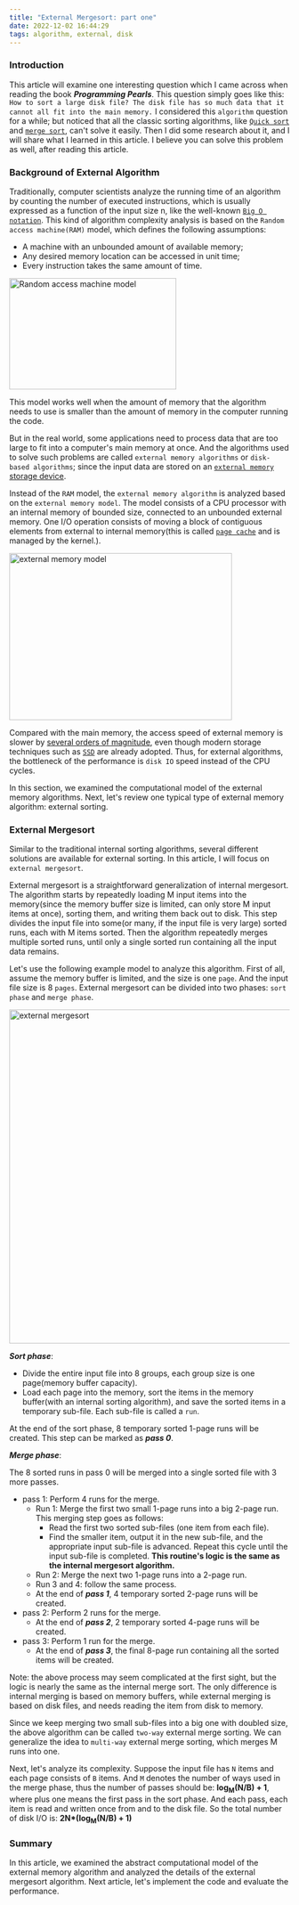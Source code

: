 ```yaml
---
title: "External Mergesort: part one"
date: 2022-12-02 16:44:29
tags: algorithm, external, disk
---
```


### Introduction

This article will examine one interesting question which I came across when reading the book ***Programming Pearls***. This question simply goes like this: `How to sort a large disk file? The disk file has so much data that it cannot all fit into the main memory.` I considered this `algorithm` question for a while; but noticed that all the classic sorting algorithms, like [`Quick sort`](https://en.wikipedia.org/wiki/Quicksort) and [`merge sort`](https://en.wikipedia.org/wiki/Merge_sort), can't solve it easily. Then I did some research about it, and I will share what I learned in this article. I believe you can solve this problem as well, after reading this article.

### Background of External Algorithm

Traditionally, computer scientists analyze the running time of an algorithm by counting the number of executed instructions, which is usually expressed as a function of the input size n, like the well-known [`Big O notation`](https://en.wikipedia.org/wiki/Big_O_notation). This kind of algorithm complexity analysis is based on the `Random access machine(RAM)` model, which defines the following assumptions:
- A machine with an unbounded amount of available memory;
- Any desired memory location can be accessed in unit time;
- Every instruction takes the same amount of time. 

<img src="/images/RAM-Model.png" title="Random access machine model" width="300px" height="200px">

This model works well when the amount of memory that the algorithm needs to use is smaller than the amount of memory in the computer running the code. 

But in the real world, some applications need to process data that are too large to fit into a computer's main memory at once. And the algorithms used to solve such problems are called `external memory algorithms` or `disk-based algorithms`; since the input data are stored on an [`external memory` storage device](https://en.wikipedia.org/wiki/External_storage).

Instead of the `RAM` model, the `external memory algorithm` is analyzed based on the `external memory model`. The model consists of a CPU processor with an internal memory of bounded size, connected to an unbounded external memory. One I/O operation consists of moving a block of contiguous elements from external to internal memory(this is called [`page cache`](https://en.wikipedia.org/wiki/Page_cache) and is managed by the kernel.). 

<img src="/images/external-model.png" title="external memory model" width="400px" height="300px">

Compared with the main memory, the access speed of external memory is slower by [several orders of magnitude](https://en.wikipedia.org/wiki/Memory_hierarchy), even though modern storage techniques such as [`SSD`](https://en.wikipedia.org/wiki/Solid-state_drive) are already adopted. Thus, for external algorithms, the bottleneck of the performance is `disk IO` speed instead of the CPU cycles. 

In this section, we examined the computational model of the external memory algorithms. Next, let's review one typical type of external memory algorithm: external sorting. 

### External Mergesort

Similar to the traditional internal sorting algorithms, several different solutions are available for external sorting. In this article, I will focus on `external mergesort`.

External mergesort is a straightforward generalization of internal mergesort. The algorithm starts by repeatedly loading M input items into the memory(since the memory buffer size is limited, can only store M input items at once), sorting them, and writing them back out to disk. This step divides the input file into some(or many, if the input file is very large) sorted runs, each with M items sorted. Then the algorithm repeatedly merges multiple sorted runs, until only a single sorted run containing all the input data remains. 

Let's use the following example model to analyze this algorithm. First of all, assume the memory buffer is limited, and the size is one `page`. And the input file size is 8 `pages`. External mergesort can be divided into two phases: `sort phase` and `merge phase`.  

<img src="/images/external-mergesort.png" title="external mergesort" width="800px" height="600px">

***Sort phase***:
- Divide the entire input file into 8 groups, each group size is one page(memory buffer capacity).
- Load each page into the memory, sort the items in the memory buffer(with an internal sorting algorithm), and save the sorted items in a temporary sub-file. Each sub-file is called a `run`.

At the end of the sort phase, 8 temporary sorted 1-page runs will be created. This step can be marked as ***pass 0***.

***Merge phase***: 

The 8 sorted runs in pass 0 will be merged into a single sorted file with 3 more passes.
- pass 1: Perform 4 runs for the merge. 
    - Run 1: Merge the first two small 1-page runs into a big 2-page run. This merging step goes as follows: 
        - Read the first two sorted sub-files (one item from each file).
        - Find the smaller item, output it in the new sub-file, and the appropriate input sub-file is advanced. Repeat this cycle until the input sub-file is completed. **This routine's logic is the same as the internal mergesort algorithm.**
    - Run 2: Merge the next two 1-page runs into a 2-page run. 
    - Run 3 and 4: follow the same process.   
    - At the end of ***pass 1***, 4 temporary sorted 2-page runs will be created. 
- pass 2: Perform 2 runs for the merge. 
    - At the end of ***pass 2***, 2 temporary sorted 4-page runs will be created. 
- pass 3: Perform 1 run for the merge. 
    - At the end of ***pass 3***, the final 8-page run containing all the sorted items will be created.

Note: the above process may seem complicated at the first sight, but the logic is nearly the same as the internal merge sort. The only difference is internal merging is based on memory buffers, while external merging is based on disk files, and needs reading the item from disk to memory.

Since we keep merging two small sub-files into a big one with doubled size, the above algorithm can be called `two-way` external merge sorting. We can generalize the idea to `multi-way` external merge sorting, which merges M runs into one.  

Next, let's analyze its complexity. Suppose the input file has `N` items and each page consists of `B` items. And `M` denotes the number of ways used in the merge phase, thus the number of passes should be: <b>log<sub>M</sub>(N/B) + 1</b>, where plus one means the first pass in the sort phase. And each pass, each item is read and written once from and to the disk file. So the total number of disk I/O is: <b>2N*(log<sub>M</sub>(N/B) + 1)</b>

### Summary

In this article, we examined the abstract computational model of the external memory algorithm and analyzed the details of the external mergesort algorithm. Next article, let's implement the code and evaluate the performance. 
